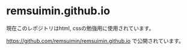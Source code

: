 # remsuimin.github.io

現在このレポジトリはhtml, cssの勉強用に使用されています。

https://github.com/remsuimin/remsuimin.github.io で公開されています。
